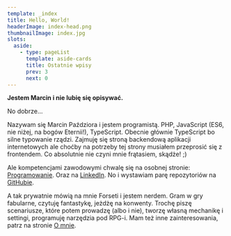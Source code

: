 ```yaml
---
template: _index
title: Hello, World!
headerImage: index-head.png
thumbnailImage: index.jpg
slots:
  aside:
    - type: pageList
      template: aside-cards
      title: Ostatnie wpisy
      prev: 3
      next: 0 
---
```


**Jestem Marcin i nie lubię się opisywać.**


No dobrze...

Nazywam się Marcin Paździora i jestem programistą. PHP, JavaScript (ES6, nie niżej, na bogów Eternii!), TypeScript. Obecnie głównie TypeScript bo silne typowanie rządzi. Zajmuję się stroną backendową aplikacji internetowych ale choćby na potrzeby tej strony musiałem przeprosić się z frontendem. Co absolutnie nie czyni mnie frątasiem, skądże! ;)

Ale kompetencjami zawodowymi chwalę się na osobnej stronie: <a href="/page/programowanie">Programowanie</a>. Oraz na <a href="">LinkedIn</a>. No i wystawiam parę repozytoriów na <a href="">GitHubie</a>.
        
A tak prywatnie mówią na mnie Forseti i jestem nerdem. Gram w gry fabularne, czytuję fantastykę, jeżdżę na konwenty. Trochę piszę scenariusze, które potem prowadzę (albo i nie), tworzę własną mechanikę i settingi, programuję narzędzia pod RPG-i. Mam też inne zainteresowania, patrz na stronie <a href="">O mnie</a>.
